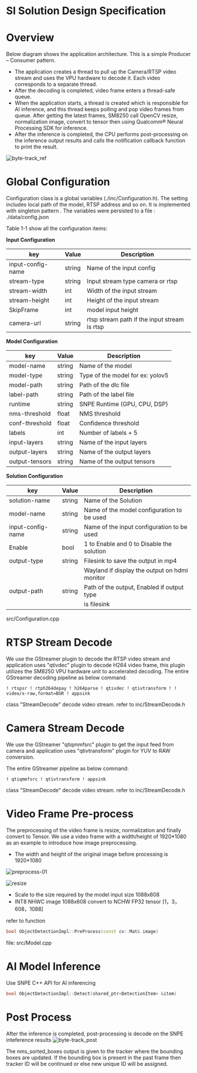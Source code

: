 # SI Solution Design Specification

#  Overview
Below diagram shows the application architecture. This is a simple Producer – Consumer pattern. 
- The application creates a thread to pull up the Camera/RTSP video stream and uses the VPU hardware to decode it. Each video corresponds to a separate thread.
- After the decoding is completed, video frame enters a thread-safe queue.
- When the application starts, a thread is created which is responsible for AI inference, and this thread keeps polling and pop video frames from queue. After getting the latest frames, SM8250 call OpenCV resize, normalization image, convert to tensor then using Qualcomm® Neural Processing SDK for inference.
- After the inference is completed, the CPU performs post-processing on the inference output results and calls the notification callback function to print the result.

![byte-track_ref](https://github.qualcomm.com/storage/user/30177/files/8f2836ba-6bd0-4b10-b686-f89703c62d53)


#  Global Configuration

Configuration class is a global variables (./inc/Configuration.h). The setting includes local path of the model, RTSP address and so on. It is implemented with  singleton pattern . The variables were persisted to a file : ./data/config.json

Table 1-1 show all the configuration items:

**Input Configuration**

| key                      | Value  | Description                                    |
| ------------------------ | -----  | ---------------------------------------------- |
| input-config-name        | string | Name of the input config                       |
| stream-type              | string | Input stream type camera or rtsp               |
| stream-width             | int    | Width of the input stream                      |
| stream-height            | int    | Height of the input stream                     |
| SkipFrame                | int    | model input height                             |
| camera-url               | string | rtsp stream path if the input stream is rtsp   |

**Model Configuration**

| key                      | Value  | Description                                    |
| ------------------------ | -----  | ---------------------------------------------- |
| model-name               | string | Name of the model                              |
| model-type               | string | Type of the model for ex: yolov5               |
| model-path               | string | Path of the dlc file                           |
| label-path               | string | Path of the label file                         |
| runtime                  | string | SNPE Runtime (GPU, CPU, DSP)                   |
| nms-threshold            | float  | NMS threshold                                  |
| conf-threshold           | float  | Confidence threshold                           |
| labels                   | int    | Number of labels + 5                           |
| input-layers             | string | Name of the input layers                       |
| output-layers            | string | Name of the output layers                      |
| output-tensors           | string | Name of the output tensors                     |


**Solution Configuration**


| key                      | Value  | Description                                    |
| ------------------------ | -----  | ---------------------------------------------- |
| solution-name            | string | Name of the Solution                           |
| model-name               | string | Name of the model configuration to be used     |
| input-config-name        | string | Name of the input configuration to be used     |
| Enable                   | bool   | 1 to Enable and 0 to Disable the solution      |
| output-type              | string | Filesink to save the output in mp4             |
|                          |        | Wayland if display the output on hdmi monitor  |
| output-path              | string | Path of the output, Enabled if output type     |
|                          |        | is filesink                                    |

src/Configuration.cpp

#  RTSP Stream Decode
We use the GStreamer plugin to decode the RTSP video stream and application uses "qtivdec" plugin to decode H264 video frame, this plugin utilizes the SM8250 VPU hardware unit to accelerated decoding. 
The entire GStreamer decoding pipeline as below command:

```console
! rtspsr ! rtph264depay ! h264parse ! qtivdec ! qtivtransform ! ! video/x-raw,format=BGR ! appsink
```

class "StreamDecode"  decode video stream. refer to inc/StreamDecode.h

#  Camera Stream Decode
We use the GStreamer "qtiqmmfsrc" plugin to get the input feed from camera and application uses "qtivtransform" plugin for YUV to RAW conversion.

The entire GStreamer pipeline as below command:

```console
! qtiqmmfsrc ! qtivtransform ! appsink
```

class "StreamDecode"  decode video stream. refer to inc/StreamDecode.h

# Video Frame Pre-process
The preprocessing of the video frame is resize, normalization and finally convert to Tensor.
We use a video frame with a width/height of 1920*1080 as an example to introduce  how image preprocessing.

- The width and height of the original image before processing is 1920*1080
 
![preprocess-01](https://github.qualcomm.com/storage/user/27150/files/96742ec2-ccbe-4df7-8cd1-81fc35d0d9f8)


![resize](https://github.qualcomm.com/storage/user/30177/files/25e6bf46-98ab-45f9-aa87-74c3fa4fbcb3)




 - Scale to the size required by the model input size 1088x608
 - INT8  NHWC image 1088x608 convert to NCHW FP32 tensor [1，3，608，1088] 

 refer to function
 ```C++
bool ObjectDetectionImpl::PreProcess(const cv::Mat& image)
```
  file: src/Model.cpp

#  AI Model Inference

Use SNPE C++ API for AI inferencing

```C++
bool ObjectDetectionImpl::Detect(shared_ptr<DetectionItem> &item)

```

# Post Process
After the inference is completed, post-processing is decode on the SNPE inteference results
    ![byte-track_post](https://github.qualcomm.com/storage/user/30177/files/6809acfc-2fc6-48ff-95dd-4a13fada5c0c)

The nms_sorted_boxes output is given to the tracker where the bounding boxes are updated. If the bounding box is present in the past frame then tracker ID will be continued or else new unique ID will be assigned.
